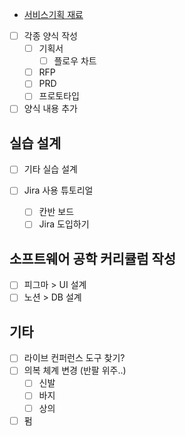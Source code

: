 - [서비스기획 재료](서비스기획%20재료.md)

- [ ] 각종 양식 작성
	- [ ] 기획서
		- [ ] 플로우 차트
	- [ ] RFP
	- [ ] PRD
	- [ ] 프로토타입
- [ ] 양식 내용 추가

## 실습 설계

- [ ] 기타 실습 설계

- [ ] Jira 사용 튜토리얼
	- [ ] 칸반 보드
	- [ ] Jira 도입하기

## 소프트웨어 공학 커리큘럼 작성

- [ ] 피그마 > UI 설계
- [ ] 노션 > DB 설계

## 기타

- [ ] 라이브 컨퍼런스 도구 찾기?
- [ ] 의복 체계 변경 (반팔 위주..)
	- [ ] 신발
	- [ ] 바지
	- [ ] 상의
- [ ] 펌